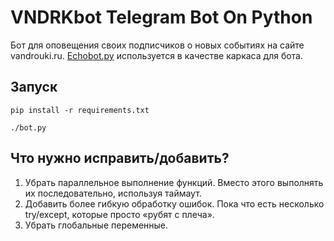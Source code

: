 # VNDRKbot Telegram Bot On Python

Бот для оповещения своих подписчиков о новых событиях на сайте vandrouki.ru. [Echobot.py](https://github.com/python-telegram-bot/python-telegram-bot/blob/master/examples/legacy/echobot.py) используется в качестве каркаса для бота.

## Запуск
`pip install -r requirements.txt`

`./bot.py` 

## Что нужно исправить/добавить?
1. Убрать параллельное выполнение функций. Вместо этого выполнять их последовательно, используя таймаут.
2. Добавить более гибкую обработку ошибок. Пока что есть несколько try/except, которые просто «рубят с плеча».
3. Убрать глобальные переменные.
